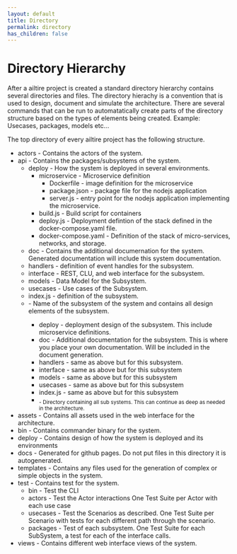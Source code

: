 ```yaml
---
layout: default
title: Directory
permalink: directory
has_children: false
---
```

# Directory Hierarchy

After a ailtire project is created a standard directory hierarchy contains several directories and files.
The directory hierachy is a convention that is used to design, document and simulate the architecture.
There are several commands that can be run to automatatically create parts of the directory structure based on
the types of elements being created. Example: Usecases, packages, models etc...

The top directory of every ailtire project has the following structure.

* actors - Contains the actors of the system.
* api - Contains the packages/subsystems of the system.
    * deploy - How the system is deployed in several environments.
      * microservice - Microservice definition
        * Dockerfile - image definition for the microservice
        * package.json - package file for the nodejs application
        * server.js - entry point for the nodejs application implementing the microservice.
      * build.js - Build script for containers
      * deploy.js - Deployment defintion of the stack defined in the docker-compose.yaml file.
      * docker-compose.yaml - Definition of the stack of micro-services, networks, and storage.
    * doc - Contains the additional documernation for the system. Generated documentation will include this system documentation.
    * handlers - definition of event handles for the subsystem.
    * interface - REST, CLU, and web interface for the subsystem.
    * models - Data Model for the Subsystem.
    * usecases - Use cases of the Subsystem.
    * index.js - definition of the subsystem.
    * <Package Name> - Name of the subsystem of the system and contains all design elements of the subsystem.
      * deploy - deployment design of the subsystem. This include microservice definitions. 
      * doc - Additional documentation for the subsystem. This is where you place your own documentation. Will be included in the document generation.
      * handlers - same as above but for this subsystem.
      * interface - same as above but for this subsystem
      * models - same as above but for this subsystem
      * usecases - same as above but for this subsystem
      * index.js - same as above but for this subsystem
      * <Sub Package Name> - Directory containing all sub systems. This can continue as deep as needed in the architecture.
* assets - Contains all assets used in the web interface for the architecture.
* bin - Contains commander binary for the system.
* deploy - Contains design of how the system is deployed and its environments
* docs - Generated for github pages. Do not put files in this directory it is autogenerated.
* templates - Contains any files used for the generation of complex or simple objects in the system.
* test - Contains test for the system.
    * bin - Test the CLI
    * actors - Test the Actor interactions One Test Suite per Actor with each use case
    * usecases - Test the Scenarios as described. One Test Suite per Scenario with tests for each different path through
      the scenario.
    * packages - Test of each subsystem. One Test Suite for each SubSystem, a test for each of the interface calls.
* views - Contains different web interface views of the system.

